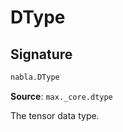 # DType

## Signature

```python
nabla.DType
```

**Source**: `max._core.dtype`

The tensor data type.

